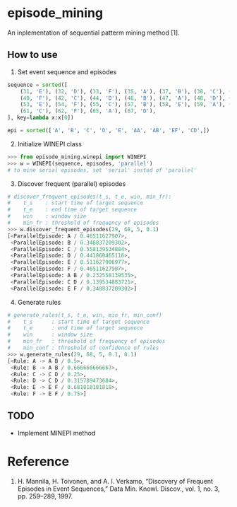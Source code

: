 # episode_mining
An inplementation of sequential patterm mining method [1].

## How to use
1. Set event sequence and episodes

```python
sequence = sorted([
    (31, 'E'), (32, 'D'), (33, 'F'), (35, 'A'), (37, 'B'), (38, 'C'), (39, 'E'),
    (40, 'F'), (42, 'C'), (44, 'D'), (46, 'B'), (47, 'A'), (48, 'D'), (50, 'C'),
    (53, 'E'), (54, 'F'), (55, 'C'), (57, 'B'), (58, 'E'), (59, 'A'), (60, 'E'),
    (61, 'C'), (62, 'F'), (65, 'A'), (67, 'D'),
], key=lambda x:x[0])

epi = sorted(['A', 'B', 'C', 'D', 'E', 'AA', 'AB', 'EF', 'CD',])
```

2. Initialize WINEPI class

```python
>>> from episode_mining.winepi import WINEPI
>>> w = WINEPI(sequence, episodes, 'parallel')
# to mine serial episodes, set 'serial' insted of 'parallel'
```

3. Discover frequent (parallel) episodes

```python
# discover_frequent_episodes(t_s, t_e, win, min_fr):
#    t_s    : start time of target sequence
#    t_e    : end time of target sequence
#    win    : window size
#    min_fr : threshold of frequency of episodes
>>> w.discover_frequent_episodes(29, 68, 5, 0.1)
[<ParallelEpisode: A / 0.46511627907>,
 <ParallelEpisode: B / 0.348837209302>,
 <ParallelEpisode: C / 0.558139534884>,
 <ParallelEpisode: D / 0.441860465116>,
 <ParallelEpisode: E / 0.511627906977>,
 <ParallelEpisode: F / 0.46511627907>,
 <ParallelEpisode: A B / 0.232558139535>,
 <ParallelEpisode: C D / 0.139534883721>,
 <ParallelEpisode: E F / 0.348837209302>]
```

4. Generate rules

```python
# generate_rules(t_s, t_e, win, min_fr, min_conf)
#    t_s      : start time of target sequence
#    t_e      : end time of target sequence
#    win      : window size
#    min_fr   : threshold of frequency of episodes
#    min_conf : threshold of confidence of rules
>>> w.generate_rules(29, 68, 5, 0.1, 0.1)
[<Rule: A -> A B / 0.5>,
 <Rule: B -> A B / 0.666666666667>,
 <Rule: C -> C D / 0.25>,
 <Rule: D -> C D / 0.315789473684>,
 <Rule: E -> E F / 0.681818181818>,
 <Rule: F -> E F / 0.75>]
```

## TODO
* Implement MINEPI method

# Reference
1. H. Mannila, H. Toivonen, and A. I. Verkamo, “Discovery of Frequent Episodes in Event Sequences,” Data Min. Knowl. Discov., vol. 1, no. 3, pp. 259–289, 1997.
